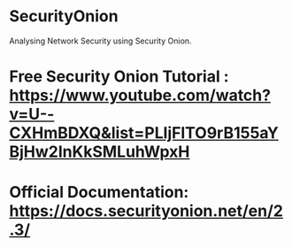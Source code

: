 # SecurityOnion
Analysing Network Security using Security Onion.
# Free Security Onion Tutorial : https://www.youtube.com/watch?v=U--CXHmBDXQ&list=PLljFlTO9rB155aYBjHw2InKkSMLuhWpxH
# Official Documentation: https://docs.securityonion.net/en/2.3/
